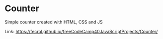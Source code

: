 # Counter
Simple counter created with HTML, CSS and JS

Link: https://fecrol.github.io/freeCodeCamp40JavaScriptProjects/Counter/

